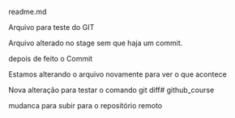 readme.md

Arquivo para teste do GIT

Arquivo alterado no stage sem que haja um commit.

depois de feito o Commit

Estamos alterando o arquivo novamente para ver o que acontece

Nova alteração para testar o comando git diff# github_course

mudanca para subir para o repositório remoto
